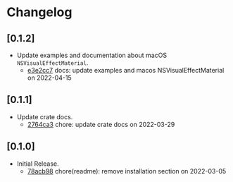 # Changelog

## \[0.1.2]

- Update examples and documentation about macOS `NSVisualEffectMaterial`.
  - [e3e2cc7](https://github.com/tauri-apps/window-vibrancy/commit/e3e2cc7323a830305ef84001edfd7a7678d098d7) docs: update examples and macos NSVisualEffectMaterial on 2022-04-15

## \[0.1.1]

- Update crate docs.
  - [2764ca3](https://github.com/tauri-apps/window-vibrancy/commit/2764ca398661b7f4045b39883914f67e299a7fe4) chore: update crate docs on 2022-03-29

## \[0.1.0]

- Initial Release.
  - [78acb98](https://github.com/tauri-apps/window-vibrancy/commit/78acb9800f9a67ff5793de0b45b78225d91e2947) chore(readme): remove installation section on 2022-03-05
